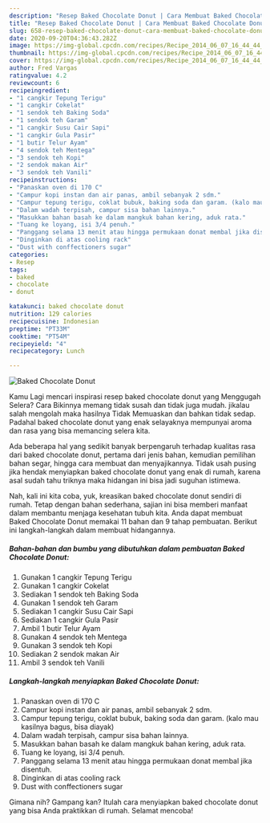 ```yaml
---
description: "Resep Baked Chocolate Donut | Cara Membuat Baked Chocolate Donut Yang Bisa Manjain Lidah"
title: "Resep Baked Chocolate Donut | Cara Membuat Baked Chocolate Donut Yang Bisa Manjain Lidah"
slug: 658-resep-baked-chocolate-donut-cara-membuat-baked-chocolate-donut-yang-bisa-manjain-lidah
date: 2020-09-20T04:36:43.282Z
image: https://img-global.cpcdn.com/recipes/Recipe_2014_06_07_16_44_44_288_29db5a/751x532cq70/baked-chocolate-donut-foto-resep-utama.jpg
thumbnail: https://img-global.cpcdn.com/recipes/Recipe_2014_06_07_16_44_44_288_29db5a/751x532cq70/baked-chocolate-donut-foto-resep-utama.jpg
cover: https://img-global.cpcdn.com/recipes/Recipe_2014_06_07_16_44_44_288_29db5a/751x532cq70/baked-chocolate-donut-foto-resep-utama.jpg
author: Fred Vargas
ratingvalue: 4.2
reviewcount: 6
recipeingredient:
- "1 cangkir Tepung Terigu"
- "1 cangkir Cokelat"
- "1 sendok teh Baking Soda"
- "1 sendok teh Garam"
- "1 cangkir Susu Cair Sapi"
- "1 cangkir Gula Pasir"
- "1 butir Telur Ayam"
- "4 sendok teh Mentega"
- "3 sendok teh Kopi"
- "2 sendok makan Air"
- "3 sendok teh Vanili"
recipeinstructions:
- "Panaskan oven di 170 C"
- "Campur kopi instan dan air panas, ambil sebanyak 2 sdm."
- "Campur tepung terigu, coklat bubuk, baking soda dan garam. (kalo mau kasilnya bagus, bisa diayak)"
- "Dalam wadah terpisah, campur sisa bahan lainnya."
- "Masukkan bahan basah ke dalam mangkuk bahan kering, aduk rata."
- "Tuang ke loyang, isi 3/4 penuh."
- "Panggang selama 13 menit atau hingga permukaan donat membal jika disentuh."
- "Dinginkan di atas cooling rack"
- "Dust with conffectioners sugar"
categories:
- Resep
tags:
- baked
- chocolate
- donut

katakunci: baked chocolate donut 
nutrition: 129 calories
recipecuisine: Indonesian
preptime: "PT33M"
cooktime: "PT54M"
recipeyield: "4"
recipecategory: Lunch

---
```



![Baked Chocolate Donut](https://img-global.cpcdn.com/recipes/Recipe_2014_06_07_16_44_44_288_29db5a/751x532cq70/baked-chocolate-donut-foto-resep-utama.jpg)

Kamu Lagi mencari inspirasi resep baked chocolate donut yang Menggugah Selera? Cara Bikinnya memang tidak susah dan tidak juga mudah. jikalau salah mengolah maka hasilnya Tidak Memuaskan dan bahkan tidak sedap. Padahal baked chocolate donut yang enak selayaknya mempunyai aroma dan rasa yang bisa memancing selera kita.

Ada beberapa hal yang sedikit banyak berpengaruh terhadap kualitas rasa dari baked chocolate donut, pertama dari jenis bahan, kemudian pemilihan bahan segar, hingga cara membuat dan menyajikannya. Tidak usah pusing jika hendak menyiapkan baked chocolate donut yang enak di rumah, karena asal sudah tahu triknya maka hidangan ini bisa jadi suguhan istimewa.




Nah, kali ini kita coba, yuk, kreasikan baked chocolate donut sendiri di rumah. Tetap dengan bahan sederhana, sajian ini bisa memberi manfaat dalam membantu menjaga kesehatan tubuh kita. Anda dapat membuat Baked Chocolate Donut memakai 11 bahan dan 9 tahap pembuatan. Berikut ini langkah-langkah dalam membuat hidangannya.

<!--inarticleads1-->

##### Bahan-bahan dan bumbu yang dibutuhkan dalam pembuatan Baked Chocolate Donut:

1. Gunakan 1 cangkir Tepung Terigu
1. Gunakan 1 cangkir Cokelat
1. Sediakan 1 sendok teh Baking Soda
1. Gunakan 1 sendok teh Garam
1. Sediakan 1 cangkir Susu Cair Sapi
1. Sediakan 1 cangkir Gula Pasir
1. Ambil 1 butir Telur Ayam
1. Gunakan 4 sendok teh Mentega
1. Gunakan 3 sendok teh Kopi
1. Sediakan 2 sendok makan Air
1. Ambil 3 sendok teh Vanili




<!--inarticleads2-->

##### Langkah-langkah menyiapkan Baked Chocolate Donut:

1. Panaskan oven di 170 C
1. Campur kopi instan dan air panas, ambil sebanyak 2 sdm.
1. Campur tepung terigu, coklat bubuk, baking soda dan garam. (kalo mau kasilnya bagus, bisa diayak)
1. Dalam wadah terpisah, campur sisa bahan lainnya.
1. Masukkan bahan basah ke dalam mangkuk bahan kering, aduk rata.
1. Tuang ke loyang, isi 3/4 penuh.
1. Panggang selama 13 menit atau hingga permukaan donat membal jika disentuh.
1. Dinginkan di atas cooling rack
1. Dust with conffectioners sugar




Gimana nih? Gampang kan? Itulah cara menyiapkan baked chocolate donut yang bisa Anda praktikkan di rumah. Selamat mencoba!
